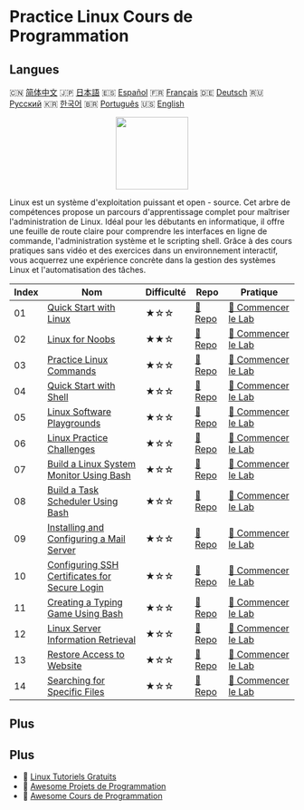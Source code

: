 # Practice Linux Cours de Programmation

## Langues

🇨🇳 [简体中文](README_zh.md) 🇯🇵 [日本語](README_ja.md) 🇪🇸 [Español](README_es.md) 🇫🇷 [Français](README_fr.md) 🇩🇪 [Deutsch](README_de.md) 🇷🇺 [Русский](README_ru.md) 🇰🇷 [한국어](README_ko.md) 🇧🇷 [Português](README_pt.md) 🇺🇸 [English](README.md) 

<div align="center">
<img width="128px" src="https://file.labex.io/path/k5LXo5b82pJm.png">
</div>

Linux est un système d'exploitation puissant et open - source. Cet arbre de compétences propose un parcours d'apprentissage complet pour maîtriser l'administration de Linux. Idéal pour les débutants en informatique, il offre une feuille de route claire pour comprendre les interfaces en ligne de commande, l'administration système et le scripting shell. Grâce à des cours pratiques sans vidéo et des exercices dans un environnement interactif, vous acquerrez une expérience concrète dans la gestion des systèmes Linux et l'automatisation des tâches.

|   Index | Nom                                                                                                                      | Difficulté   | Repo                                                                                      | Pratique                                                                                            |
|---------|--------------------------------------------------------------------------------------------------------------------------|--------------|-------------------------------------------------------------------------------------------|-----------------------------------------------------------------------------------------------------|
|      01 | [Quick Start with Linux](https://labex.io/fr/courses/quick-start-with-linux)                                             | ★☆☆          | [🔗 Repo](https://github.com/labex-labs/quick-start-with-linux)                           | [🚀 Commencer le Lab](https://labex.io/fr/courses/quick-start-with-linux)                           |
|      02 | [Linux for Noobs](https://labex.io/fr/courses/linux-for-noobs)                                                           | ★★☆          | [🔗 Repo](https://github.com/labex-labs/linux-for-noobs)                                  | [🚀 Commencer le Lab](https://labex.io/fr/courses/linux-for-noobs)                                  |
|      03 | [Practice Linux Commands](https://labex.io/fr/courses/linux-basic-commands-practice-online)                              | ★☆☆          | [🔗 Repo](https://github.com/labex-labs/linux-basic-commands-practice-online)             | [🚀 Commencer le Lab](https://labex.io/fr/courses/linux-basic-commands-practice-online)             |
|      04 | [Quick Start with Shell](https://labex.io/fr/courses/quick-start-with-shell)                                             | ★☆☆          | [🔗 Repo](https://github.com/labex-labs/quick-start-with-shell)                           | [🚀 Commencer le Lab](https://labex.io/fr/courses/quick-start-with-shell)                           |
|      05 | [Linux Software Playgrounds](https://labex.io/fr/courses/linux-software-playgrounds)                                     | ★☆☆          | [🔗 Repo](https://github.com/labex-labs/linux-software-playgrounds)                       | [🚀 Commencer le Lab](https://labex.io/fr/courses/linux-software-playgrounds)                       |
|      06 | [Linux Practice Challenges](https://labex.io/fr/courses/linux-practice-challenges)                                       | ★☆☆          | [🔗 Repo](https://github.com/labex-labs/linux-practice-challenges)                        | [🚀 Commencer le Lab](https://labex.io/fr/courses/linux-practice-challenges)                        |
|      07 | [Build a Linux System Monitor Using Bash](https://labex.io/fr/courses/project-build-a-linux-system-monitor-using-bash)   | ★☆☆          | [🔗 Repo](https://github.com/labex-labs/project-build-a-linux-system-monitor-using-bash)  | [🚀 Commencer le Lab](https://labex.io/fr/courses/project-build-a-linux-system-monitor-using-bash)  |
|      08 | [Build a Task Scheduler Using Bash](https://labex.io/fr/courses/project-build-a-task-scheduler-using-bash)               | ★☆☆          | [🔗 Repo](https://github.com/labex-labs/project-build-a-task-scheduler-using-bash)        | [🚀 Commencer le Lab](https://labex.io/fr/courses/project-build-a-task-scheduler-using-bash)        |
|      09 | [Installing and Configuring a Mail Server](https://labex.io/fr/courses/project-installing-and-configuring-a-mail-server) | ★☆☆          | [🔗 Repo](https://github.com/labex-labs/project-installing-and-configuring-a-mail-server) | [🚀 Commencer le Lab](https://labex.io/fr/courses/project-installing-and-configuring-a-mail-server) |
|      10 | [Configuring SSH Certificates for Secure Login](https://labex.io/fr/courses/project-certificate-configuration)           | ★☆☆          | [🔗 Repo](https://github.com/labex-labs/project-certificate-configuration)                | [🚀 Commencer le Lab](https://labex.io/fr/courses/project-certificate-configuration)                |
|      11 | [Creating a Typing Game Using Bash](https://labex.io/fr/courses/project-creating-a-typing-game-using-bash)               | ★☆☆          | [🔗 Repo](https://github.com/labex-labs/project-creating-a-typing-game-using-bash)        | [🚀 Commencer le Lab](https://labex.io/fr/courses/project-creating-a-typing-game-using-bash)        |
|      12 | [Linux Server Information Retrieval](https://labex.io/fr/courses/project-get-system-information)                         | ★☆☆          | [🔗 Repo](https://github.com/labex-labs/project-get-system-information)                   | [🚀 Commencer le Lab](https://labex.io/fr/courses/project-get-system-information)                   |
|      13 | [Restore Access to Website](https://labex.io/fr/courses/project-restore-access-to-website)                               | ★☆☆          | [🔗 Repo](https://github.com/labex-labs/project-restore-access-to-website)                | [🚀 Commencer le Lab](https://labex.io/fr/courses/project-restore-access-to-website)                |
|      14 | [Searching for Specific Files](https://labex.io/fr/courses/project-searching-for-specific-files)                         | ★☆☆          | [🔗 Repo](https://github.com/labex-labs/project-searching-for-specific-files)             | [🚀 Commencer le Lab](https://labex.io/fr/courses/project-searching-for-specific-files)             |

## Plus



## Plus

- 🔗 [Linux Tutoriels Gratuits](https://github.com/labex-labs/linux-free-tutorials)
- 🔗 [Awesome Projets de Programmation](https://github.com/labex-labs/awesome-programming-projects)
- 🔗 [Awesome Cours de Programmation](https://github.com/labex-labs/awesome-programming-courses)

